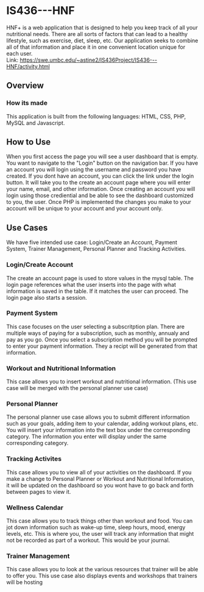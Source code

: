 # IS436---HNF
HNF+ is a web application that is designed to help you keep track of all your nutritional needs. There are all sorts of factors that can lead to a healthy lifestyle, such as exercise, diet, sleep, etc. Our application seeks to combine all of that information and place it in one convenient location unique for each user. 
<br />
Link: https://swe.umbc.edu/~astine2/IS436Project/IS436---HNF/activity.html 

## Overview

### How its made
 This application is built from the following languages: HTML, CSS, PHP, MySQL and Javascript. 
## How to Use
When you first access the page you will see a user dashboard that is empty. You want to navigate to the "Login" button on the navigation bar. If you have an account you will login using the username and password you have created. If you dont have an account, you can click the link under the login button. It will take you to the create an account page where you will enter your name, email, and other information. Once creating an account you will login using those crediential and be able to see the dashboard customized to you, the user. Once PHP is implemented the changes you make to your account will be unique to your account and your account only. 

## Use Cases
We have five intended use case: Login/Create an Account, Payment System, Trainer Management, Personal Planner and Tracking Activities.  

### Login/Create Account
The create an account page is used to store values in the mysql table. The login page references what the user inserts into the page with what information is saved in the table. If it matches the user can proceed. The login page also starts a session. 
### Payment System
This case focuses on the user selecting a subscritption plan. There are multiple ways of paying for a subscription, such as monthly, annualy and pay as you go. Once you select a subscription method you will be prompted to enter your payment information. They a recipt will be generated from that information. 
### Workout and Nutritional Information
This case allows you to insert workout and nutritional information. (This use case will be merged with the personal planner use case)
### Personal Planner
The personal planner use case allows you to submit different information such as your goals, adding item to your calendar, adding workout plans, etc. You will insert your information into the text box under the corresponding category. The information you enter will display under the same corresponding category.
### Tracking Activites
This case allows you to view all of your activities on the dashboard. If you make a change to Personal Planner or Workout and Nutritional Information, it will be updated on the dashboard so you wont have to go back and forth between pages to view it. 

### Wellness Calendar
This case allows you to track things other than workout and food. You can jot down information such as wake-up time, sleep hours, mood, energy levels, etc. This is where you, the user will track any information that might not be recorded as part of a workout. This would be your journal. 

### Trainer Management
This case allows you to look at the various resources that trainer will be able to offer you. This use case also displays events and workshops that trainers will be hosting 
